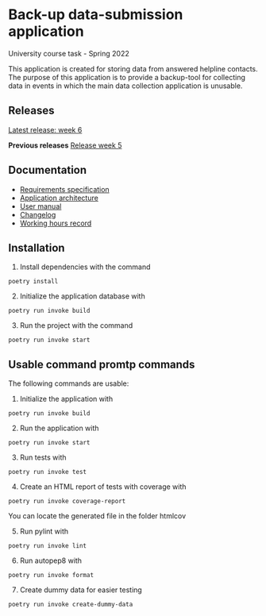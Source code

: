 # Back-up data-submission application
University course task - Spring 2022

This application is created for storing data from answered helpline contacts. The purpose of this application is to provide a backup-tool for collecting data in events in which the main data collection application is unusable. 

## Releases

[Latest release: week 6](https://github.com/heidi-holappa/ot-harjoitustyo/releases/tag/viikko6)

**Previous releases**
[Release week 5](https://github.com/heidi-holappa/ot-harjoitustyo/releases/tag/viikko5)

## Documentation

* [Requirements specification](documentation/requirements_specification.md)
* [Application architecture](documentation/architecture.md)
* [User manual](documentation/how-to-guide.md)
* [Changelog](documentation/changelog.md)
* [Working hours record](documentation/working-hours-record.md)


## Installation
1. Install dependencies with the command 
```
poetry install
```
2. Initialize the application database with
```
poetry run invoke build
```
3. Run the project with the command
```
poetry run invoke start
```

## Usable command promtp commands
The following commands are usable:
1. Initialize the application with
```
poetry run invoke build
```
2. Run the application with
```
poetry run invoke start
```
3. Run tests with
```
poetry run invoke test
```
4. Create an HTML report of tests with coverage with
```
poetry run invoke coverage-report
```
You can locate the generated file in the folder htmlcov

5. Run pylint with 
```
poetry run invoke lint
```
6. Run autopep8 with
```
poetry run invoke format
```

7. Create dummy data for easier testing
```
poetry run invoke create-dummy-data
```

